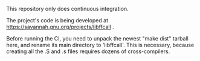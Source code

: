 This repository only does continuous integration.

The project's code is being developed at https://savannah.gnu.org/projects/libffcall .

Before running the CI, you need to unpack the newest "make dist" tarball here,
and rename its main directory to 'libffcall'.  This is necessary, because
creating all the .S and .s files requires dozens of cross-compilers.

